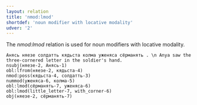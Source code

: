```yaml
---
layout: relation
title: 'nmod:lmod'
shortdef: 'noun modifier with locative modality'
udver: '2'
---
```


The _nmod:lmod_ relation is used for noun modifiers with locative modality.

~~~ sdparse
Анясь няезе солдатть кядьста колма уженяса сёрманять . \n Anya saw the three-cornered letter in the soldier's hand.
nsubj(няезе-2, Анясь-1)
obl:lfrom(няезе-2, кядьста-4)
nmod:poss(кядьста-4, солдатть-3)
nummod(уженяса-6, колма-5)
obl:lmod(сёрманять-7, уженяса-6)
obl:lmod(little_letter-7, with_corner-6)
obj(няезе-2, сёрманять-7)
~~~


<!-- Interlanguage links updated St lis 3 20:58:59 CET 2021 -->
